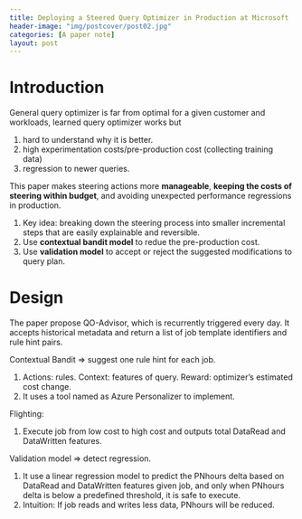 ```yaml
---
title: Deploying a Steered Query Optimizer in Production at Microsoft
header-image: "img/postcover/post02.jpg"
categories: [A paper note]
layout: post
---
```


# Introduction

General query optimizer is far from optimal for a given customer and workloads, learned query optimizer works but 

1. hard to understand why it is better.
2. high experimentation costs/pre-production cost (collecting training data)
3. regression to newer queries.

This paper makes steering actions more **manageable**, **keeping the costs of steering within budget**, and avoiding unexpected performance regressions in production.

1. Key idea: breaking down the steering process into smaller incremental steps that are easily explainable and reversible.
2. Use **contextual bandit model** to redue the pre-production cost.
3. Use **validation model** to accept or reject the suggested modifications to query plan.

# Design

The paper propose QO-Advisor, which is recurrently triggered every day. It accepts historical metadata and return a list of job template identifiers and rule hint pairs.

Contextual Bandit => suggest one rule hint for each job.

1. Actions: rules. Context: features of query. Reward: optimizer’s estimated cost change.
2. It uses a tool named as Azure Personalizer to implement.

Flighting:

1. Execute job from low cost to high cost and outputs total DataRead and DataWritten features.

Validation model => detect regression.

1. It use a linear regression model to predict the PNhours delta based on DataRead and DataWritten features given job, and only when PNhours delta is below a predefined threshold, it is safe to execute.
2. Intuition: If job reads and writes less data, PNhours will be reduced.

